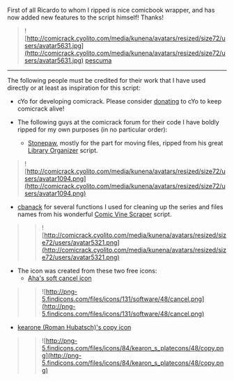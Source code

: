 First of all Ricardo to whom I ripped is nice comicbook wrapper, and has now added new features to the script himself! Thanks!

> ![http://comicrack.cyolito.com/media/kunena/avatars/resized/size72/users/avatar5631.jpg](http://comicrack.cyolito.com/media/kunena/avatars/resized/size72/users/avatar5631.jpg) [pescuma](http://comicrack.cyolito.com/forum/profile/userid-5631)


---


The following people must be credited for their work that I have used directly or at least as inspiration for this script:

- cYo for developing comicrack. Please consider [donating](http://comicrack.cyolito.com/donate) to cYo to keep comicrack alive!

- The following guys at the comicrack forum for their code I have boldly ripped for my own purposes (in no particular order):

  * [Stonepaw](http://comicrack.cyolito.com/forum/profile/userid-1094), mostly for the part for moving files, ripped from his great [Library Organizer](http://comicrack.cyolito.com/forum/13-scripts/11603-library-organizer) script.

> ![http://comicrack.cyolito.com/media/kunena/avatars/resized/size72/users/avatar1094.png](http://comicrack.cyolito.com/media/kunena/avatars/resized/size72/users/avatar1094.png)

  * [cbanack](http://comicrack.cyolito.com/forum/profile/userid-5321) for several functions I used for cleaning up the series and files names from his wonderful [Comic Vine Scraper](http://comicrack.cyolito.com/forum/32-news-and-announcements/11493-comic-vine-scraper-1033-1037) script.
> > ![http://comicrack.cyolito.com/media/kunena/avatars/resized/size72/users/avatar5321.png](http://comicrack.cyolito.com/media/kunena/avatars/resized/size72/users/avatar5321.png)

- The icon was created from these two free icons:
  * [Aha's soft cancel icon](http://findicons.com/icon/25565/cancel)
> > ![http://png-5.findicons.com/files/icons/131/software/48/cancel.png](http://png-5.findicons.com/files/icons/131/software/48/cancel.png)
  * [kearone (Roman Hubatsch)'s copy icon](http://findicons.com/icon/16770/copy)
> > ![http://png-5.findicons.com/files/icons/84/kearon_s_platecons/48/copy.png](http://png-5.findicons.com/files/icons/84/kearon_s_platecons/48/copy.png)